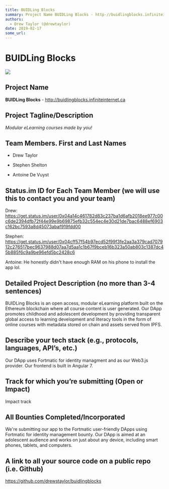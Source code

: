 ```yaml
---
title: BUIDLing Blocks
summary: Project Name BUIDLing Blocks - http-//buidlingblocks.infiniteinternet.ca Project Tagline/Description Modular eLearning courses made by you! Team Members. First and Last Names Drew Taylor Stephen Shelton Antoine De Vuyst Status.im ID for Each Team Member (we will use this to contact you and your team) Drew- https-//get.status.im/user/0x04a14c461782d83c237ba1d6afb2018ee977c00c6de2394dfb72f44e99e9b69875efb32c554ec4e30d21de7bac6488ef6903c162bc7593a8d45073abaf919fdd00 Stephen- https-//get.status.im/u
authors:
  - Drew Taylor (@drewtaylor)
date: 2019-02-17
some_url: 
---
```


# BUIDLing Blocks


![](https://api.kauri.io:443/ipfs/QmW3p9RTuNjLaKp4mWYriEi662AdvRFLuzWijD66g4zpZq)

## Project Name
**BUIDLing Blocks** - http://buidlingblocks.infiniteinternet.ca

## Project Tagline/Description
_Modular eLearning courses made by you!_

## Team Members. First and Last Names

- Drew Taylor

- Stephen Shelton

- Antoine De Vuyst

## Status.im ID for Each Team Member (we will use this to contact you and your team)

Drew:
https://get.status.im/user/0x04a14c461782d83c237ba1d6afb2018ee977c00c6de2394dfb72f44e99e9b69875efb32c554ec4e30d21de7bac6488ef6903c162bc7593a8d45073abaf919fdd00

Stephen:
https://get.status.im/user/0x04cff57f54b97ecd52f99f3fe2aa3a379cad707912c276517bec9637988d07aa7d5aa1c1b67f9bceb16b323a50ab803c1387dc45b885f6c9a9be96efd5bc2428c6

Antoine:
He honestly didn't have enough RAM on his phone to install the app lol.

## Detailed Project Description (no more than 3-4 sentences)

BUIDLing Blocks is an open access, modular eLearning platform built on the Ethereum blockchain where all course content is user generated. Our DApp promotes childhood and adolescent development by providing transparent global access to learning development and literacy tools in the form of online courses with metadata stored on chain and assets served from IPFS.

## Describe your tech stack (e.g., protocols, languages, API’s, etc.)

Our DApp uses Fortmatic for identity managment and as our Web3.js provider. Our frontend is built in Angular 7.

## Track for which you’re submitting (Open or Impact)
Impact track

## All Bounties Completed/Incorporated
We're submitting our app to the Fortmatic user-friendly DApps using Fortmatic for identity management bounty. Our DApp is aimed at an adolescent audience and works on just about any device, including smart phones, tablets, and computers.

## A link to all your source code on a public repo (i.e. Github)
https://github.com/drewstaylor/buidlingblocks



